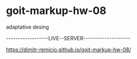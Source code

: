 # goit-markup-hw-08
 adaptative desing
 
------------------LIVE--SERVER--------------------

https://dimitr-remicio.github.io/goit-markup-hw-08/
